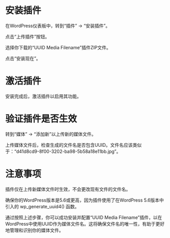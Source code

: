 # 安装插件

在WordPress仪表板中，转到“插件” -> “安装插件”。

点击“上传插件”按钮。

选择你下载的“UUID Media Filename”插件ZIP文件。

点击“安装现在”。

# 激活插件

安装完成后，激活插件以启用其功能。

# 验证插件是否生效

转到“媒体” -> “添加新”以上传新的媒体文件。

上传媒体文件后，检查生成的文件名是否包含UUID。文件名应该类似于：“d41d8cd9-8f00-3202-ba98-5b58a18e11bb.jpg”。

# 注意事项

插件仅在上传新媒体文件时生效，不会更改现有文件的文件名。

确保你的WordPress版本是5.6或更高，因为插件使用了在WordPress 5.6版本中引入的 wp_generate_uuid4() 函数。

通过按照上述步骤，你可以成功安装并配置“UUID Media Filename”插件，以在WordPress中使用UUID作为媒体文件名。这将确保文件名的唯一性，有助于更好地管理和识别你的媒体文件。
